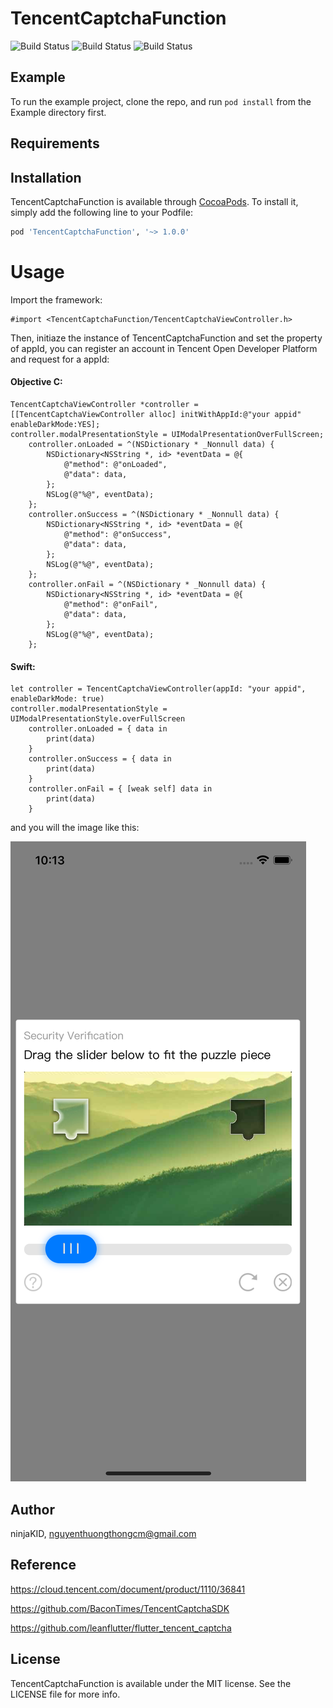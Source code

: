 # TencentCaptchaFunction
![Build Status](https://img.shields.io/badge/pod-1.0.0-blue.svg)
![Build Status](https://img.shields.io/badge/platform-iOS-dark.svg)
![Build Status](https://img.shields.io/badge/build-success-green.svg)

## Example

To run the example project, clone the repo, and run `pod install` from the Example directory first.

## Requirements

## Installation

TencentCaptchaFunction is available through [CocoaPods](https://cocoapods.org). To install
it, simply add the following line to your Podfile:

```ruby
pod 'TencentCaptchaFunction', '~> 1.0.0'
```

# Usage

Import the framework:
```
#import <TencentCaptchaFunction/TencentCaptchaViewController.h>
```

Then, initiaze the instance of TencentCaptchaFunction and set the property of appId, you can register an account in Tencent Open Developer Platform and request for a appId:

#### Objective C:


```
TencentCaptchaViewController *controller = [[TencentCaptchaViewController alloc] initWithAppId:@"your appid" enableDarkMode:YES];
controller.modalPresentationStyle = UIModalPresentationOverFullScreen;
    controller.onLoaded = ^(NSDictionary * _Nonnull data) {
        NSDictionary<NSString *, id> *eventData = @{
            @"method": @"onLoaded",
            @"data": data,
        };
        NSLog(@"%@", eventData);
    };
    controller.onSuccess = ^(NSDictionary * _Nonnull data) {
        NSDictionary<NSString *, id> *eventData = @{
            @"method": @"onSuccess",
            @"data": data,
        };
        NSLog(@"%@", eventData);
    };
    controller.onFail = ^(NSDictionary * _Nonnull data) {
        NSDictionary<NSString *, id> *eventData = @{
            @"method": @"onFail",
            @"data": data,
        };
        NSLog(@"%@", eventData);
    };
```

#### Swift:

```
let controller = TencentCaptchaViewController(appId: "your appid", enableDarkMode: true)
controller.modalPresentationStyle = UIModalPresentationStyle.overFullScreen
    controller.onLoaded = { data in
        print(data)
    }
    controller.onSuccess = { data in
        print(data)
    }
    controller.onFail = { [weak self] data in
        print(data)
    }
```

and you will the image like this:  

![image](https://raw.githubusercontent.com/boytpcm123/TencentCaptchaFunction/master/Images/demo.png)

## Author

ninjaKID, nguyenthuongthongcm@gmail.com

## Reference

https://cloud.tencent.com/document/product/1110/36841

https://github.com/BaconTimes/TencentCaptchaSDK

https://github.com/leanflutter/flutter_tencent_captcha

## License

TencentCaptchaFunction is available under the MIT license. See the LICENSE file for more info.
